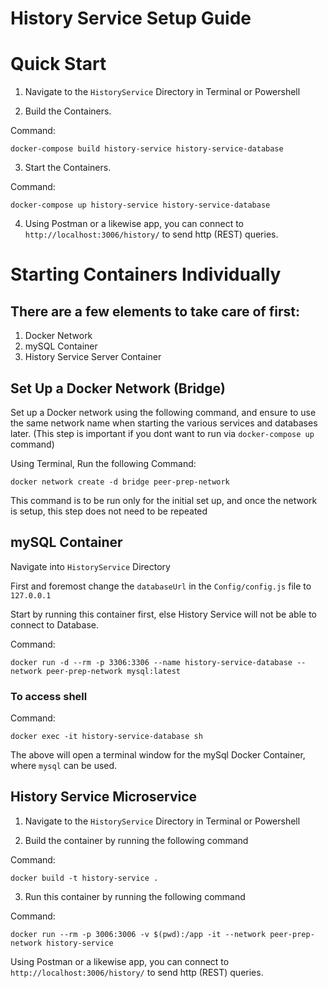 # History Service Setup Guide

# Quick Start

1. Navigate to the `HistoryService` Directory in Terminal or Powershell

2. Build the Containers.

Command:

```
docker-compose build history-service history-service-database
```

3. Start the Containers.

Command:

```
docker-compose up history-service history-service-database
```

4. Using Postman or a likewise app, you can connect to `http://localhost:3006/history/` to send http (REST) queries.

# Starting Containers Individually

## There are a few elements to take care of first:

1. Docker Network
2. mySQL Container
3. History Service Server Container

## Set Up a Docker Network (Bridge)

Set up a Docker network using the following command, and ensure to use the same network name when starting the various services and databases later. (This step is important if you dont want to run via `docker-compose up` command)

Using Terminal, Run the following Command:

```
docker network create -d bridge peer-prep-network
```

This command is to be run only for the initial set up, and once the network is setup, this step does not need to be repeated

## mySQL Container

Navigate into `HistoryService` Directory

First and foremost change the `databaseUrl` in the `Config/config.js` file to `127.0.0.1`

Start by running this container first, else History Service will not be able to connect to Database.

Command:

```
docker run -d --rm -p 3306:3306 --name history-service-database --network peer-prep-network mysql:latest
```

### To access shell

Command:

```
docker exec -it history-service-database sh
```

The above will open a terminal window for the mySql Docker Container, where `mysql` can be used.

## History Service Microservice

1. Navigate to the `HistoryService` Directory in Terminal or Powershell

2. Build the container by running the following command

Command:

```
docker build -t history-service .
```

3. Run this container by running the following command

Command:

```
docker run --rm -p 3006:3006 -v $(pwd):/app -it --network peer-prep-network history-service
```

Using Postman or a likewise app, you can connect to `http://localhost:3006/history/` to send http (REST) queries.
